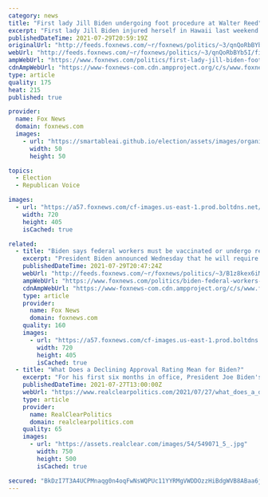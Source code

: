 ```yaml
---
category: news
title: "First lady Jill Biden undergoing foot procedure at Walter Reed"
excerpt: "First lady Jill Biden injured herself in Hawaii last weekend while walking on a beach when an indeterminate \"object\" lodged itself in her foot, according to the White House."
publishedDateTime: 2021-07-29T20:59:19Z
originalUrl: "http://feeds.foxnews.com/~r/foxnews/politics/~3/qnQoRbBYb5I/first-lady-jill-biden-foot-procedure-walter-reed"
webUrl: "http://feeds.foxnews.com/~r/foxnews/politics/~3/qnQoRbBYb5I/first-lady-jill-biden-foot-procedure-walter-reed"
ampWebUrl: "https://www.foxnews.com/politics/first-lady-jill-biden-foot-procedure-walter-reed.amp"
cdnAmpWebUrl: "https://www-foxnews-com.cdn.ampproject.org/c/s/www.foxnews.com/politics/first-lady-jill-biden-foot-procedure-walter-reed.amp"
type: article
quality: 175
heat: 215
published: true

provider:
  name: Fox News
  domain: foxnews.com
  images:
    - url: "https://smartableai.github.io/election/assets/images/organizations/foxnews.com-50x50.jpg"
      width: 50
      height: 50

topics:
  - Election
  - Republican Voice

images:
  - url: "https://a57.foxnews.com/cf-images.us-east-1.prod.boltdns.net/v1/static/694940094001/3b52f2ee-e833-4cda-ad75-60a7b185cb35/3bad51d7-54b2-4df2-a69b-e7c719eac993/1280x720/match/720/405/image.jpg?ve=1&tl=1"
    width: 720
    height: 405
    isCached: true

related:
  - title: "Biden says federal workers must be vaccinated or undergo regular testing, masks and social distancing"
    excerpt: "President Biden announced Wednesday that he will require all federal workers to be vaccinated against the coronavirus or submit to frequent testing."
    publishedDateTime: 2021-07-29T20:47:24Z
    webUrl: "http://feeds.foxnews.com/~r/foxnews/politics/~3/B1z8kex6iMM/biden-federal-workers-vaccines"
    ampWebUrl: "https://www.foxnews.com/politics/biden-federal-workers-vaccines.amp"
    cdnAmpWebUrl: "https://www-foxnews-com.cdn.ampproject.org/c/s/www.foxnews.com/politics/biden-federal-workers-vaccines.amp"
    type: article
    provider:
      name: Fox News
      domain: foxnews.com
    quality: 160
    images:
      - url: "https://a57.foxnews.com/cf-images.us-east-1.prod.boltdns.net/v1/static/694940094001/eec26b2c-3cfe-4b36-bb76-dfd0652fbbc6/c35c575c-353d-457f-bcbf-31c72016050c/1280x720/match/720/405/image.jpg?ve=1&tl=1"
        width: 720
        height: 405
        isCached: true
  - title: "What Does a Declining Approval Rating Mean for Biden?"
    excerpt: "For his first six months in office, President Joe Biden's job approval has stayed pretty steady. As you saw last week, it was based largely on the public's approval of his handling of the COVID-19 pandemic."
    publishedDateTime: 2021-07-27T13:00:00Z
    webUrl: "https://www.realclearpolitics.com/2021/07/27/what_does_a_declining_approval_rating_mean_for_biden_548027.html"
    type: article
    provider:
      name: RealClearPolitics
      domain: realclearpolitics.com
    quality: 65
    images:
      - url: "https://assets.realclear.com/images/54/549071_5_.jpg"
        width: 750
        height: 500
        isCached: true

secured: "BkDzI7T3A4UCPMnaqg0n4oqFwNsWQPUc11YYRMgVWDDOzzHiBdgWVB8ABaa6jQWe8LdGgjFRDiqO0v3YvbooFAZchvfbJ1N1vCSk2BWLidzH5Tl3ZOXgB80N1WI8WPjZGFttrFxUHdPXHrc0ZjZAIydGhVtnODlZETMVwHrmLgA6zIn84dUy8lFgH0cy2Rmk1vBbJDJv0yFG/LN9Cl9R60tiWX8+J7z+gxWP6l082oCgY1+i+2MTN4YngauVBM9vs0E1R4/kELRXQRpJ2IaJt7LGIZBH43+id1CwUfAAKhCRJwRWBb0SE+lmBKg6ZiE6/G4vsn1UK9c5sXXeu9EFcglvZIMJvtPwLL8D2FxSjtE=;wxMJqReo7xmcLacoZ4rynw=="
---
```


